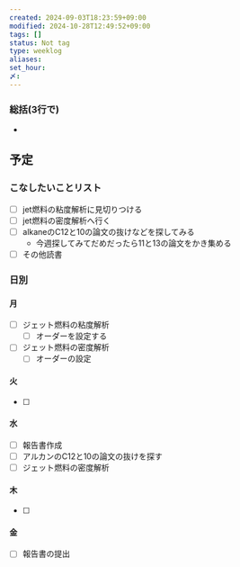 ```yaml
---
created: 2024-09-03T18:23:59+09:00
modified: 2024-10-28T12:49:52+09:00
tags: []
status: Not tag
type: weeklog
aliases: 
set_hour: 
〆: 
---
```

### 総括(3行で)
- 
## 予定
### こなしたいことリスト
- [ ] jet燃料の粘度解析に見切りつける
- [ ] jet燃料の密度解析へ行く
- [ ] alkaneのC12と10の論文の抜けなどを探してみる
	- 今週探してみてだめだったら11と13の論文をかき集める
- [ ] その他読書
### 日別
#### 月
- [ ] ジェット燃料の粘度解析
	- [ ] オーダーを設定する
- [ ] ジェット燃料の密度解析
	- [ ] オーダーの設定
#### 火
- [ ] 
#### 水
- [ ] 報告書作成
- [ ] アルカンのC12と10の論文の抜けを探す
- [ ] ジェット燃料の密度解析
#### 木
- [ ] 
#### 金
- [ ] 報告書の提出

### 